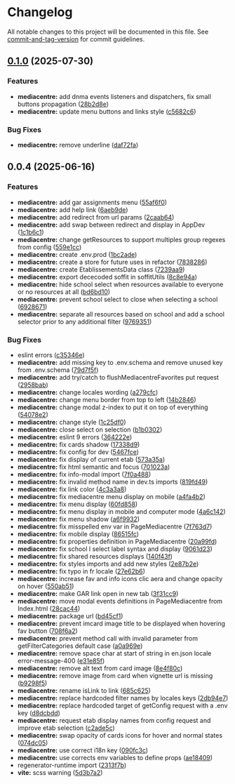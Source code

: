 # Changelog

All notable changes to this project will be documented in this file. See [commit-and-tag-version](https://github.com/absolute-version/commit-and-tag-version) for commit guidelines.

## [0.1.0](https://github.com/GIP-RECIA/recia-webcomponents/compare/mediacentre-ui/v0.0.4...mediacentre-ui/v0.1.0) (2025-07-30)


### Features

* **mediacentre:** add dnma events listeners and dispatchers, fix small buttons propagation ([28b2d8e](https://github.com/GIP-RECIA/recia-webcomponents/commit/28b2d8ee9bcb9e3905e8af4a07db78c9f40fc5f8))
* **mediacentre:** update menu buttons and links  style ([c5682c6](https://github.com/GIP-RECIA/recia-webcomponents/commit/c5682c6668e891f20906edb6bf0f77fca018cbf0))


### Bug Fixes

* **mediacentre:** remove underline ([daf72fa](https://github.com/GIP-RECIA/recia-webcomponents/commit/daf72fab31b34c42e0b7cb6739d48b62ad21e718))

## 0.0.4 (2025-06-16)


### Features

* **mediacentre:** add gar assignments menu ([55af6f0](https://github.com/GIP-RECIA/recia-webcomponents/commit/55af6f091b2655b5f82f0005c7bf9054db2f1f30))
* **mediacentre:** add help link ([6aeb9de](https://github.com/GIP-RECIA/recia-webcomponents/commit/6aeb9de34a012843ca73ff8f0d05c47ac0eb0149))
* **mediacentre:** add redirect from url params ([2caab64](https://github.com/GIP-RECIA/recia-webcomponents/commit/2caab64c15f7d51d46b8cfd9099234e90dda87bc))
* **mediacentre:** add swap between redirect and display in AppDev ([1c1b6c1](https://github.com/GIP-RECIA/recia-webcomponents/commit/1c1b6c1d5e62b103bbe8cbb219ef5c5926656f91))
* **mediacentre:** change getResources to support multiples group regexes from config ([559e1cc](https://github.com/GIP-RECIA/recia-webcomponents/commit/559e1cc5248b8adb547563418a56e8ed256fdb9b))
* **mediacentre:** create .env.prod ([1bc2ade](https://github.com/GIP-RECIA/recia-webcomponents/commit/1bc2ade6f206c0cbb9de2304fe48526de5892e60))
* **mediacentre:** create a store for future uses in refactor ([7838286](https://github.com/GIP-RECIA/recia-webcomponents/commit/7838286ecb088177940bf0fcb76f7eff32f45cae))
* **mediacentre:** create EtablissementsData class ([7239aa9](https://github.com/GIP-RECIA/recia-webcomponents/commit/7239aa9fe7d867ea09a899b1dce3c49884440848))
* **mediacentre:** export dececoded soffit in soffitUtils ([8c8e94a](https://github.com/GIP-RECIA/recia-webcomponents/commit/8c8e94ab63180ef8ee91502930d9718fbe84a4fa))
* **mediacentre:** hide school select when resources available to everyone or no resources at all ([bd6bd10](https://github.com/GIP-RECIA/recia-webcomponents/commit/bd6bd10ae894208a8b6db65cb539962ce3085cb8))
* **mediacentre:** prevent school select to close when selecting a school ([6928671](https://github.com/GIP-RECIA/recia-webcomponents/commit/6928671226bc44433a1189b4da25e6221d535f6d))
* **mediacentre:** separate all resources based on school and add a school selector prior to any additional filter ([9769351](https://github.com/GIP-RECIA/recia-webcomponents/commit/9769351ed868dfe27e7d3292404c02bda7218fc7))


### Bug Fixes

* eslint errors ([c35346e](https://github.com/GIP-RECIA/recia-webcomponents/commit/c35346e1b8fd931efbe848c5b4fc37288860fa52))
* **mediacentre:** add missing key  to .env.schema and remove unused key from .env.schema ([79d7f5f](https://github.com/GIP-RECIA/recia-webcomponents/commit/79d7f5fdb1a7d35e44b95cdc5f1543d5e62aab56))
* **mediacentre:** add try/catch to flushMediacentreFavorites put request ([2958bab](https://github.com/GIP-RECIA/recia-webcomponents/commit/2958babc87b98d40e6a4e2b6e6af54d2bd2ccd3b))
* **mediacentre:** change locales wording ([a279cfc](https://github.com/GIP-RECIA/recia-webcomponents/commit/a279cfcd9a70846f677cd63d83ec9685321be49d))
* **mediacentre:** change menu border from top to left ([14b2846](https://github.com/GIP-RECIA/recia-webcomponents/commit/14b2846e03f5695b1d196d106d0c3423c33dad32))
* **mediacentre:** change modal z-index to put it on top of everything ([54078e2](https://github.com/GIP-RECIA/recia-webcomponents/commit/54078e27dae9a81adcd7ffbbb3967608a3d1d382))
* **mediacentre:** change style ([1c25df0](https://github.com/GIP-RECIA/recia-webcomponents/commit/1c25df04049094fab4b9d4ac4b147979012ac9ad))
* **mediacentre:** close select on selection ([b1b0302](https://github.com/GIP-RECIA/recia-webcomponents/commit/b1b03029f4527bf7901a7f324446631afe18632a))
* **mediacentre:** eslint 9 errors ([364222e](https://github.com/GIP-RECIA/recia-webcomponents/commit/364222e1a801e7fd7842e838a93ba3f11330451a))
* **mediacentre:** fix cards shadow ([17338d9](https://github.com/GIP-RECIA/recia-webcomponents/commit/17338d9508a9822f434f528ffc71e6093b8e7db5))
* **mediacentre:** fix config for dev ([5467fce](https://github.com/GIP-RECIA/recia-webcomponents/commit/5467fce9a93c064907460adbcdd96ac6ec1a1751))
* **mediacentre:** fix display of current etab ([573a35a](https://github.com/GIP-RECIA/recia-webcomponents/commit/573a35aea910bb055ba0712a3693366c0315f7b2))
* **mediacentre:** fix html semantic and focus ([701023a](https://github.com/GIP-RECIA/recia-webcomponents/commit/701023a6da05052253d50c08daa2e801f5c39f5e))
* **mediacentre:** fix info-modal import ([7f0a488](https://github.com/GIP-RECIA/recia-webcomponents/commit/7f0a48870e4d8009a06c266f7fdab5fee62728b7))
* **mediacentre:** fix invalid method name in dev.ts imports ([819fd49](https://github.com/GIP-RECIA/recia-webcomponents/commit/819fd497bb46677d838296739e88fdb7f4d56979))
* **mediacentre:** fix link color ([4c3a3a8](https://github.com/GIP-RECIA/recia-webcomponents/commit/4c3a3a8419cc87ecc4edbb392341c05a11f95a72))
* **mediacentre:** fix mediacentre menu display on mobile ([a4fa4b2](https://github.com/GIP-RECIA/recia-webcomponents/commit/a4fa4b2dd7bda142ace566a564be9aa027d5196c))
* **mediacentre:** fix menu display ([60fd858](https://github.com/GIP-RECIA/recia-webcomponents/commit/60fd858c77affa78114b7634c03ed31537295d57))
* **mediacentre:** fix menu display in mobile and computer mode ([4a6c142](https://github.com/GIP-RECIA/recia-webcomponents/commit/4a6c14250ad8994df23a1fb6609523aeaddba21e))
* **mediacentre:** fix menu shadow ([a6f9932](https://github.com/GIP-RECIA/recia-webcomponents/commit/a6f9932d1043c4ae538426a5731b9acbd70aec1c))
* **mediacentre:** fix misspelled env var in PageMediacentre ([7f763d7](https://github.com/GIP-RECIA/recia-webcomponents/commit/7f763d71f8b85b9a1cc1315e0d68cd5b35047234))
* **mediacentre:** fix mobile display ([86515fc](https://github.com/GIP-RECIA/recia-webcomponents/commit/86515fc1a09535ef591821fd4b3e59df28f515e6))
* **mediacentre:** fix properties definition in PageMediacentre ([20a99fd](https://github.com/GIP-RECIA/recia-webcomponents/commit/20a99fd8f2badc2561a6578cbfbda971617bf236))
* **mediacentre:** fix school l select label syntax and display ([9061d23](https://github.com/GIP-RECIA/recia-webcomponents/commit/9061d23a27da2890f9b8e0c06070c9b62224ebed))
* **mediacentre:** fix shared resources displays ([140f43f](https://github.com/GIP-RECIA/recia-webcomponents/commit/140f43fdf07f6cbd9471fd681341ededfde3d400))
* **mediacentre:** fix styles imports and add new styles ([2e87b2e](https://github.com/GIP-RECIA/recia-webcomponents/commit/2e87b2e62ed48c7e800f052f2f310d64c306211a))
* **mediacentre:** fix typo in fr locale ([27e62b6](https://github.com/GIP-RECIA/recia-webcomponents/commit/27e62b61f78fd27ff9b10ce65dfe4a23e6d84a15))
* **mediacentre:** increase fav and info icons clic  aera and change opacity on hover ([550ab51](https://github.com/GIP-RECIA/recia-webcomponents/commit/550ab51bf878e7ea3fcb720792bab3f404e0c55d))
* **mediacentre:** make GAR link open in new tab ([3f31cc9](https://github.com/GIP-RECIA/recia-webcomponents/commit/3f31cc94a7d1f6b2a7984ce150a038793e2a496f))
* **mediacentre:** move modal events definitions in PageMediacentre from Index.html ([28cac44](https://github.com/GIP-RECIA/recia-webcomponents/commit/28cac440ad01c266f8d5cd82d9ee23b8ac983d50))
* **mediacentre:** package url ([bd45cf1](https://github.com/GIP-RECIA/recia-webcomponents/commit/bd45cf13aead1e51f02178810aa59de668ce4beb))
* **mediacentre:** prevent imcard image title to be displayed when hovering fav button ([708f6a2](https://github.com/GIP-RECIA/recia-webcomponents/commit/708f6a248a5028e0a0c6af50cd1ef72ab51e937d))
* **mediacentre:** prevent method call with invalid parameter from getFilterCategories default case ([a0a969e](https://github.com/GIP-RECIA/recia-webcomponents/commit/a0a969e1a5be457864d88e7d43489aecf099c575))
* **mediacentre:** remove  space char at start of string in en.json locale error-message-400 ([e31e85f](https://github.com/GIP-RECIA/recia-webcomponents/commit/e31e85f579a3a9b42f60657d57e9d28aaa2bc144))
* **mediacentre:** remove alt text from card image ([8e4f80c](https://github.com/GIP-RECIA/recia-webcomponents/commit/8e4f80c1d1c7a81ddd53adc43175c9500f381cf4))
* **mediacentre:** remove image from card when vignette url is missing ([b9298f5](https://github.com/GIP-RECIA/recia-webcomponents/commit/b9298f5feeb679b517d6f24edf57cdd0e8293d77))
* **mediacentre:** rename isLink to link ([685c625](https://github.com/GIP-RECIA/recia-webcomponents/commit/685c6253a37e5fed701eb26032813e77a6e183e6))
* **mediacentre:** replace hardcoded filter names by locales keys ([2db94e7](https://github.com/GIP-RECIA/recia-webcomponents/commit/2db94e7f15cc4791d36de496340529befe885520))
* **mediacentre:** replace hardcoded target of getConfig request with a .env key ([d8dcbdd](https://github.com/GIP-RECIA/recia-webcomponents/commit/d8dcbdd74055b8de9b7085a3b6eaa3d2ada61af6))
* **mediacentre:** request etab display names from config request and improve etab selection ([c2ade5c](https://github.com/GIP-RECIA/recia-webcomponents/commit/c2ade5c98ce85b9a340e1cb870d79c2337431291))
* **mediacentre:** swap opacity of cards icons for hover and normal states ([074dc05](https://github.com/GIP-RECIA/recia-webcomponents/commit/074dc0541cc6aa97bf9e675cf39176fc51f97f1b))
* **mediacentre:** use correct i18n key ([090fc3c](https://github.com/GIP-RECIA/recia-webcomponents/commit/090fc3c6f1a17acb082c47b4ec03ca0ac7b64ee7))
* **mediacentre:** use corrects  env variables to define props ([ae18409](https://github.com/GIP-RECIA/recia-webcomponents/commit/ae1840986ce93c574a6ff6af75b3a53af1916548))
* regenerator-runtime import ([2313f7b](https://github.com/GIP-RECIA/recia-webcomponents/commit/2313f7b1db5a10fb76aef7b35a3d67a562d6ebae))
* **vite:** scss warning ([5d3b7a2](https://github.com/GIP-RECIA/recia-webcomponents/commit/5d3b7a2c9123570ad3980e654dadfd56c2b03bb3))
